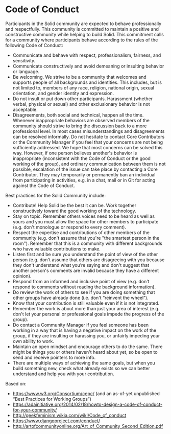# Code of Conduct

Participants in the Solid community are expected to behave professionally and
respectfully. This community is committed to maintain a positive and
constructive community while helping to build Solid. This commitment calls for a
community where participants behave according to the rules of the following Code
of Conduct:

- Communicate and behave with respect, professionalism, fairness, and
sensitivity.
- Communicate constructively and avoid demeaning or insulting behavior or
language.
- Be welcoming. We strive to be a community that welcomes and supports people of
all backgrounds and identities. This includes, but is not limited to, members of
any race, religion, national origin, sexual orientation, and gender identity and
expression.
- Do not insult or put down other participants. Harassment (whether verbal,
physical or sexual) and other exclusionary behavior is not acceptable.
- Disagreements, both social and technical, happen all the time. Whenever
inappropriate behaviors are observed members of the community should strive to
bring the discussion back to a more professional level. In most cases
misunderstandings and disagreements can be resolved informally. Do not hesitate
to contact Core Contributors or the Community Manager if you feel that your
concerns are not being sufficiently addressed. We hope that most concerns can be
solved this way. However, if one person believes another's behavior is
inappropriate (inconsistent with the Code of Conduct or the good working of the
group), and ordinary communication between them is not possible, escalation of
the issue can take place by contacting a Core Contributor. They may temporarily
or permanently ban an individual from participating in activities, e.g. in a
chat, mail or in Git for acting against the Code of Conduct.

Best practices for the Solid Community include:

- Contribute! Help Solid be the best it can be. Work together constructively
toward the good working of the technology.
- Stay on topic. Remember others voices need to be heard as well as yours and
you must allow the space for other members to participate (e.g. don't monologue
or respond to every comment).
- Respect the expertise and contributions of other members of the community
(e.g. don't assume that you're "the smartest person in the room"). Remember
that this is a community with different backgrounds who have valuable
contributions to make.
- Listen first and be sure you understand the point of view of the other person
(e.g. don't assume that others are disagreeing with you because they don't
understand what you’re saying and don't suggest that another person's comments
are invalid because they have a different opinion).
- Respond from an informed and inclusive point of view (e.g. don't respond to
comments without reading the background information).
- Do review the work of others to see if you are doing something that other
groups have already done (i.e. don't “reinvent the wheel”).
- Know that your contribution is still valuable even if it is not integrated.
- Remember the work is about more than just your area of interest (e.g. don't
let your personal or professional goals impede the progress of the group).
- Do contact a Community Manager if you feel someone has been working in a way
that is having a negative impact on the work of the group, if they are insulting
or harassing you, or unfairly impeding your own ability to work.
- Maintain an open mindset and encourage others to do the same. There might be
things you or others haven't heard about yet, so be open to send and receive
pointers to more info.
- There are multiple ways of achieving the same goals, but when you build
something new, check what already exists so we can better understand and help
you with your contribution.

Based on:
- https://www.w3.org/Consortium/cepc/  (and an as-of-yet unpublished “Best
  Practices for Working Groups”)
- https://adainitiative.org/2014/02/18/howto-design-a-code-of-conduct-for-your-community/
- http://geekfeminism.wikia.com/wiki/Code_of_conduct
- https://www.djangoproject.com/conduct/
- http://artofcommunityonline.org/Art_of_Community_Second_Edition.pdf
